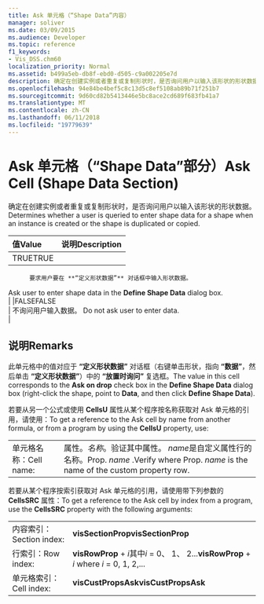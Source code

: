 ```yaml
---
title: Ask 单元格（“Shape Data”内容）
manager: soliver
ms.date: 03/09/2015
ms.audience: Developer
ms.topic: reference
f1_keywords:
- Vis_DSS.chm60
localization_priority: Normal
ms.assetid: b499a5eb-db8f-ebd0-d505-c9a002205e7d
description: 确定在创建实例或者重复或复制形状时，是否询问用户以输入该形状的形状数据。
ms.openlocfilehash: 94e84be4bef5c8c13d5c8ef5108ab89b71f251b7
ms.sourcegitcommit: 9d60cd82b5413446e5bc8ace2cd689f683fb41a7
ms.translationtype: MT
ms.contentlocale: zh-CN
ms.lasthandoff: 06/11/2018
ms.locfileid: "19779639"
---
```

# <a name="ask-cell-shape-data-section"></a><span data-ttu-id="06978-103">Ask 单元格（“Shape Data”部分）</span><span class="sxs-lookup"><span data-stu-id="06978-103">Ask Cell (Shape Data Section)</span></span>

<span data-ttu-id="06978-104">确定在创建实例或者重复或复制形状时，是否询问用户以输入该形状的形状数据。</span><span class="sxs-lookup"><span data-stu-id="06978-104">Determines whether a user is queried to enter shape data for a shape when an instance is created or the shape is duplicated or copied.</span></span>
  
|<span data-ttu-id="06978-105">**值**</span><span class="sxs-lookup"><span data-stu-id="06978-105">**Value**</span></span>|<span data-ttu-id="06978-106">**说明**</span><span class="sxs-lookup"><span data-stu-id="06978-106">**Description**</span></span>|
|:-----|:-----|
|<span data-ttu-id="06978-107">TRUE</span><span class="sxs-lookup"><span data-stu-id="06978-107">TRUE</span></span>  <br/> |<span data-ttu-id="06978-108">
          要求用户要在 **“定义形状数据”** 对话框中输入形状数据。
</span><span class="sxs-lookup"><span data-stu-id="06978-108">Ask user to enter shape data in the **Define Shape Data** dialog box.</span></span>  <br/> |
|<span data-ttu-id="06978-109">FALSE</span><span class="sxs-lookup"><span data-stu-id="06978-109">FALSE</span></span>  <br/> |<span data-ttu-id="06978-110">
          不询问用户输入数据。
</span><span class="sxs-lookup"><span data-stu-id="06978-110">Do not ask user to enter data.</span></span>  <br/> |
   
## <a name="remarks"></a><span data-ttu-id="06978-111">说明</span><span class="sxs-lookup"><span data-stu-id="06978-111">Remarks</span></span>

<span data-ttu-id="06978-112">此单元格中的值对应于 **“定义形状数据”** 对话框（右键单击形状，指向 **“数据”**，然后单击 **“定义形状数据”**）中的 **“放置时询问”** 复选框。</span><span class="sxs-lookup"><span data-stu-id="06978-112">The value in this cell corresponds to the **Ask on drop** check box in the **Define Shape Data** dialog box (right-click the shape, point to **Data**, and then click **Define Shape Data**).</span></span>
  
<span data-ttu-id="06978-113">若要从另一个公式或使用 **CellsU** 属性从某个程序按名称获取对 Ask 单元格的引用，请使用：</span><span class="sxs-lookup"><span data-stu-id="06978-113">To get a reference to the Ask cell by name from another formula, or from a program by using the **CellsU** property, use:</span></span> 
  
|||
|:-----|:-----|
|<span data-ttu-id="06978-114">单元格名称：</span><span class="sxs-lookup"><span data-stu-id="06978-114">Cell name:</span></span>  <br/> |<span data-ttu-id="06978-115">属性。*名称*。验证其中属性。 *name*是自定义属性行的名称。</span><span class="sxs-lookup"><span data-stu-id="06978-115">Prop. *name*  .Verify            where Prop.  *name*  is the name of the custom property row.</span></span>  <br/> |
   
<span data-ttu-id="06978-116">若要从某个程序按索引获取对 Ask 单元格的引用，请使用带下列参数的 **CellsSRC** 属性：</span><span class="sxs-lookup"><span data-stu-id="06978-116">To get a reference to the Ask cell by index from a program, use the **CellsSRC** property with the following arguments:</span></span> 
  
|||
|:-----|:-----|
|<span data-ttu-id="06978-117">内容索引：</span><span class="sxs-lookup"><span data-stu-id="06978-117">Section index:</span></span>  <br/> |<span data-ttu-id="06978-118">**visSectionProp**</span><span class="sxs-lookup"><span data-stu-id="06978-118">**visSectionProp**</span></span> <br/> |
|<span data-ttu-id="06978-119">行索引：</span><span class="sxs-lookup"><span data-stu-id="06978-119">Row index:</span></span>  <br/> |<span data-ttu-id="06978-120">**visRowProp** +  *i*其中*i* = 0、 1、 2...</span><span class="sxs-lookup"><span data-stu-id="06978-120">**visRowProp** +  *i*            where  *i*  = 0, 1, 2,...</span></span>  <br/> |
|<span data-ttu-id="06978-121">单元格索引：</span><span class="sxs-lookup"><span data-stu-id="06978-121">Cell index:</span></span>  <br/> |<span data-ttu-id="06978-122">**visCustPropsAsk**</span><span class="sxs-lookup"><span data-stu-id="06978-122">**visCustPropsAsk**</span></span> <br/> |
   

